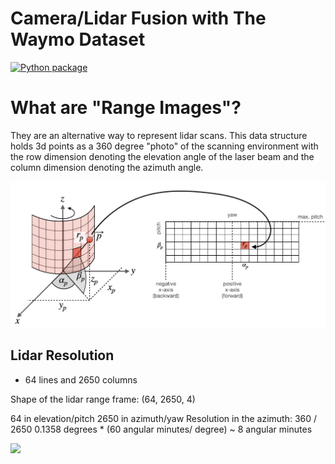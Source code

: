 # Camera/Lidar Fusion with The Waymo Dataset



[![Python package](https://github.com/davidscmx/camera_lidar_fusion/actions/workflows/python.yml/badge.svg)](https://github.com/davidscmx/camera_lidar_fusion/actions/workflows/python.yml)




# What are "Range Images"?
They are an alternative way to represent lidar scans.
This data structure holds 3d points as a 360 degree "photo" of the scanning environment with the row
dimension denoting the elevation angle of the laser beam and the column dimension denoting the azimuth angle.

<img src="media/range_image_explanation.png"/>

## Lidar Resolution

- 64 lines and 2650 columns

Shape of the lidar range frame:
(64, 2650, 4)

64 in elevation/pitch
2650 in azimuth/yaw
Resolution in the azimuth:
360 / 2650 0.1358 degrees * (60 angular minutes/ degree) ~ 8 angular minutes

<img src="media/point_cloud_waymo.gif"/>
